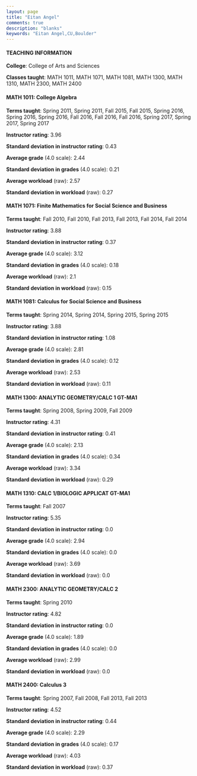 ```yaml
---
layout: page
title: "Eitan Angel" 
comments: true
description: "blanks"
keywords: "Eitan Angel,CU,Boulder"
---
```

<head>
<script src="https://ajax.googleapis.com/ajax/libs/jquery/2.1.3/jquery.min.js"></script>
<script src="https://dl.dropboxusercontent.com/s/pc42nxpaw1ea4o9/highcharts.js?dl=0"></script>
<!-- <script src="../assets/js/highcharts.js"></script> -->
<style type="text/css">@font-face {
	font-family: "Bebas Neue";
	src: url(https://www.filehosting.org/file/details/544349/BebasNeue Regular.otf) format("opentype");
	}
	h1.Bebas { 
		font-family: "Bebas Neue", Verdana, Tahoma;
	}
</style>
</head>
	   
#### TEACHING INFORMATION

**College**: College of Arts and Sciences

**Classes taught**: MATH 1011, MATH 1071, MATH 1081, MATH 1300, MATH 1310, MATH 2300, MATH 2400

#### MATH 1011: College Algebra

**Terms taught**: Spring 2011, Spring 2011, Fall 2015, Fall 2015, Spring 2016, Spring 2016, Spring 2016, Fall 2016, Fall 2016, Fall 2016, Spring 2017, Spring 2017, Spring 2017

**Instructor rating**: 3.96

**Standard deviation in instructor rating**: 0.43

**Average grade** (4.0 scale): 2.44

**Standard deviation in grades** (4.0 scale): 0.21

**Average workload** (raw): 2.57

**Standard deviation in workload** (raw): 0.27

#### MATH 1071: Finite Mathematics for Social Science and Business

**Terms taught**: Fall 2010, Fall 2010, Fall 2013, Fall 2013, Fall 2014, Fall 2014

**Instructor rating**: 3.88

**Standard deviation in instructor rating**: 0.37

**Average grade** (4.0 scale): 3.12

**Standard deviation in grades** (4.0 scale): 0.18

**Average workload** (raw): 2.1

**Standard deviation in workload** (raw): 0.15

#### MATH 1081: Calculus for Social Science and Business

**Terms taught**: Spring 2014, Spring 2014, Spring 2015, Spring 2015

**Instructor rating**: 3.88

**Standard deviation in instructor rating**: 1.08

**Average grade** (4.0 scale): 2.81

**Standard deviation in grades** (4.0 scale): 0.12

**Average workload** (raw): 2.53

**Standard deviation in workload** (raw): 0.11

#### MATH 1300: ANALYTIC GEOMETRY/CALC 1 GT-MA1

**Terms taught**: Spring 2008, Spring 2009, Fall 2009

**Instructor rating**: 4.31

**Standard deviation in instructor rating**: 0.41

**Average grade** (4.0 scale): 2.13

**Standard deviation in grades** (4.0 scale): 0.34

**Average workload** (raw): 3.34

**Standard deviation in workload** (raw): 0.29

#### MATH 1310: CALC 1/BIOLOGIC APPLICAT GT-MA1

**Terms taught**: Fall 2007

**Instructor rating**: 5.35

**Standard deviation in instructor rating**: 0.0

**Average grade** (4.0 scale): 2.94

**Standard deviation in grades** (4.0 scale): 0.0

**Average workload** (raw): 3.69

**Standard deviation in workload** (raw): 0.0

#### MATH 2300: ANALYTIC GEOMETRY/CALC 2

**Terms taught**: Spring 2010

**Instructor rating**: 4.82

**Standard deviation in instructor rating**: 0.0

**Average grade** (4.0 scale): 1.89

**Standard deviation in grades** (4.0 scale): 0.0

**Average workload** (raw): 2.99

**Standard deviation in workload** (raw): 0.0

#### MATH 2400: Calculus 3

**Terms taught**: Spring 2007, Fall 2008, Fall 2013, Fall 2013

**Instructor rating**: 4.52

**Standard deviation in instructor rating**: 0.44

**Average grade** (4.0 scale): 2.29

**Standard deviation in grades** (4.0 scale): 0.17

**Average workload** (raw): 4.03

**Standard deviation in workload** (raw): 0.37

